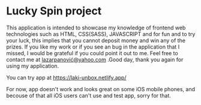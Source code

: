 # Lucky Spin project

This application is intended to showcase my knowledge of frontend web technologies such as HTML, CSS(SASS), JAVASCRIPT and for fun and to try your luck, this implies that you cannot deposit money and win any of the prizes. If you like my work or if you see an bug in the application that I missed, I would be grateful if you could point it out to me. Feel free to contact me at lazarpanović@yahoo.com .Good day, thank you again for using my application.

You can try app at https://laki-unbox.netlify.app/

For now, app doesn't work and looks great on some iOS mobile phones, and becouse of that all iOS users can't use and test app, sorry for that.